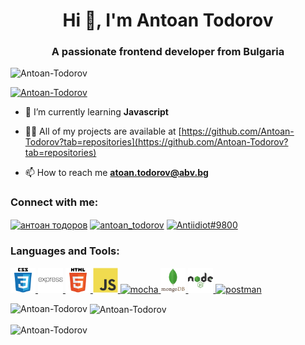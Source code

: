 <h1 align="center">Hi 👋, I'm Antoan Todorov</h1>
<h3 align="center">A passionate frontend developer from Bulgaria</h3>

<p align="left"> <img src="https://komarev.com/ghpvc/?username=Antoan-Todorov&label=Profile%20views&color=0e75b6&style=flat" alt="Antoan-Todorov" /> </p>

<p align="left"> <a href="https://github.com/ryo-ma/github-profile-trophy"><img src="https://github-profile-trophy.vercel.app/?username=Antoan-Todorov" alt="Antoan-Todorov" /></a> </p>

- 🌱 I’m currently learning **Javascript**

- 👨‍💻 All of my projects are available at [https://github.com/Antoan-Todorov?tab=repositories](https://github.com/Antoan-Todorov?tab=repositories)

- 📫 How to reach me **atoan.todorov@abv.bg**

<h3 align="left">Connect with me:</h3>
<p align="left">
<a href="https://fb.com/антоан тодоров" target="blank"><img align="center" src="https://raw.githubusercontent.com/rahuldkjain/github-profile-readme-generator/master/src/images/icons/Social/facebook.svg" alt="антоан тодоров" height="30" width="40" /></a>
<a href="https://instagram.com/antoan_todorov/" target="blank"><img align="center" src="https://raw.githubusercontent.com/rahuldkjain/github-profile-readme-generator/master/src/images/icons/Social/instagram.svg" alt="antoan_todorov" height="30" width="40" /></a>
<a href="https://discord.gg/Antiidiot#9800" target="blank"><img align="center" src="https://raw.githubusercontent.com/rahuldkjain/github-profile-readme-generator/master/src/images/icons/Social/discord.svg" alt="Antiidiot#9800" height="30" width="40" /></a>
</p>

<h3 align="left">Languages and Tools:</h3>
<p align="left"> <a href="https://www.w3schools.com/css/" target="_blank" rel="noreferrer"> <img src="https://raw.githubusercontent.com/devicons/devicon/master/icons/css3/css3-original-wordmark.svg" alt="css3" width="40" height="40"/> </a> <a href="https://expressjs.com" target="_blank" rel="noreferrer"> <img src="https://raw.githubusercontent.com/devicons/devicon/master/icons/express/express-original-wordmark.svg" alt="express" width="40" height="40"/> </a> <a href="https://www.w3.org/html/" target="_blank" rel="noreferrer"> <img src="https://raw.githubusercontent.com/devicons/devicon/master/icons/html5/html5-original-wordmark.svg" alt="html5" width="40" height="40"/> </a> <a href="https://developer.mozilla.org/en-US/docs/Web/JavaScript" target="_blank" rel="noreferrer"> <img src="https://raw.githubusercontent.com/devicons/devicon/master/icons/javascript/javascript-original.svg" alt="javascript" width="40" height="40"/> </a> <a href="https://mochajs.org" target="_blank" rel="noreferrer"> <img src="https://www.vectorlogo.zone/logos/mochajs/mochajs-icon.svg" alt="mocha" width="40" height="40"/> </a> <a href="https://www.mongodb.com/" target="_blank" rel="noreferrer"> <img src="https://raw.githubusercontent.com/devicons/devicon/master/icons/mongodb/mongodb-original-wordmark.svg" alt="mongodb" width="40" height="40"/> </a> <a href="https://nodejs.org" target="_blank" rel="noreferrer"> <img src="https://raw.githubusercontent.com/devicons/devicon/master/icons/nodejs/nodejs-original-wordmark.svg" alt="nodejs" width="40" height="40"/> </a> <a href="https://postman.com" target="_blank" rel="noreferrer"> <img src="https://www.vectorlogo.zone/logos/getpostman/getpostman-icon.svg" alt="postman" width="40" height="40"/> </a> </p>

<p><img align="left" src="https://github-readme-stats.vercel.app/api/top-langs?username=Antoan-Todorov&show_icons=true&locale=en&layout=compact" alt="Antoan-Todorov" /></p>

<p>&nbsp;<img align="center" src="https://github-readme-stats.vercel.app/api?username=Antoan-Todorov&show_icons=true&locale=en" alt="Antoan-Todorov" /></p>

<p><img align="center" src="https://github-readme-streak-stats.herokuapp.com/?user=Antoan-Todorov&" alt="Antoan-Todorov" /></p>
